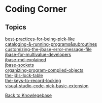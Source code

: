 # Coding Corner

<PageHeader />

## Topics

[best-practices-for-being-pick-like](./best-practices-for-being-pick-like/README.md)  
[cataloging-&-running-programs&subroutines](./cataloging-and-running-programs-and-subroutines/README.md)  
[customizing-the-jbase-error-message-file](./customizing-the-jbase-error-message-file/README.md)  
[jbase-for-multivalue-developers](./jbase-for-multivalue-developers/README.md)  
[jbase-md-explained](./jbase-md-explained/README.md)  
[jbase-sockets](./jbase-sockets/README.md)  
[organizing-program-compiled-objects](./organizing-program-compiled-objects/README.md)  
[the-jdls-lock-table](./the-jdls-lock-table/README.md)  
[the-keys-to-record-locking](./the-keys-to-record-locking/README.md)  
[visual-studio-code-pick-basic-extension](./visual-studio-code-pick-basic-extension/README.md)  

[Back to Knowlegebase](./../README.md)

  
<PageFooter />
